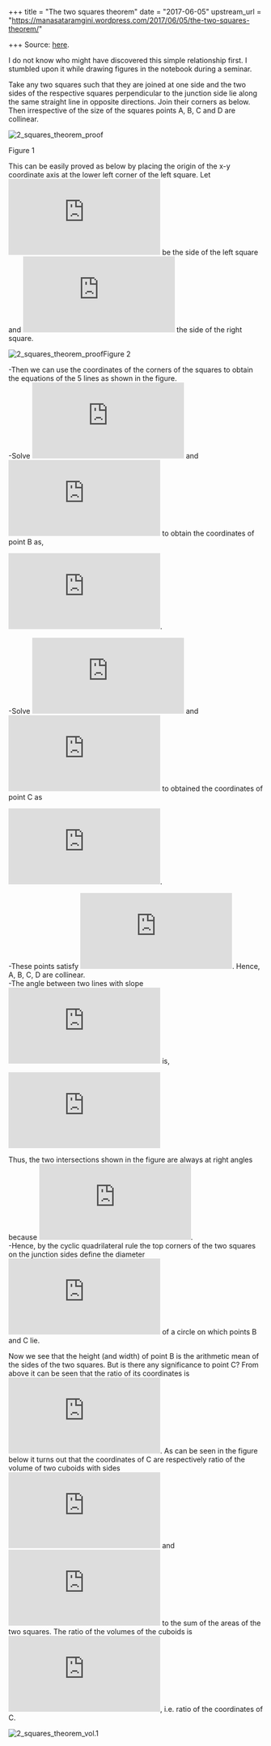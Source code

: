 +++
title = "The two squares theorem"
date = "2017-06-05"
upstream_url = "https://manasataramgini.wordpress.com/2017/06/05/the-two-squares-theorem/"

+++
Source: [here](https://manasataramgini.wordpress.com/2017/06/05/the-two-squares-theorem/).

I do not know who might have discovered this simple relationship first. I stumbled upon it while drawing figures in the notebook during a seminar.

Take any two squares such that they are joined at one side and the two sides of the respective squares perpendicular to the junction side lie along the same straight line in opposite directions. Join their corners as below. Then irrespective of the size of the squares points A, B, C and D are collinear.

![2_squares_theorem_proof](https://manasataramgini.files.wordpress.com/2017/06/2_squares_theorem_proof.jpg?w=640)

Figure 1

This can be easily proved as below by placing the origin of the x-y coordinate axis at the lower left corner of the left square. Let
![a](https://s0.wp.com/latex.php?latex=a&bg=ffffff&fg=333333&s=0&c=20201002)
be the side of the left square and
![b](https://s0.wp.com/latex.php?latex=b&bg=ffffff&fg=333333&s=0&c=20201002)
the side of the right square.

![2_squares_theorem_proof](https://manasataramgini.files.wordpress.com/2017/06/2_squares_theorem_proof.png?w=640)Figure 2

-Then we can use the coordinates of the corners of the squares to obtain the equations of the 5 lines as shown in the figure.  
-Solve
![y=x](https://s0.wp.com/latex.php?latex=y%3Dx&bg=ffffff&fg=333333&s=0&c=20201002)
and
![y=-x+a+b](https://s0.wp.com/latex.php?latex=y%3D-x%2Ba%2Bb&bg=ffffff&fg=333333&s=0&c=20201002)
to obtain the coordinates of point B as,

![\\left(\\dfrac{a+b}{2},\\dfrac{a+b}{2}\\right)](https://s0.wp.com/latex.php?latex=%5Cleft%28%5Cdfrac%7Ba%2Bb%7D%7B2%7D%2C%5Cdfrac%7Ba%2Bb%7D%7B2%7D%5Cright%29&bg=ffffff&fg=333333&s=0&c=20201002).

-Solve
![y=\\frac{b}{a}x](https://s0.wp.com/latex.php?latex=y%3D%5Cfrac%7Bb%7D%7Ba%7Dx&bg=ffffff&fg=333333&s=0&c=20201002)
and
![y=-\\frac{a}{b}x+\\frac{a^2}{b}+a](https://s0.wp.com/latex.php?latex=y%3D-%5Cfrac%7Ba%7D%7Bb%7Dx%2B%5Cfrac%7Ba%5E2%7D%7Bb%7D%2Ba&bg=ffffff&fg=333333&s=0&c=20201002)
to obtained the coordinates of point C as

![\\left(\\dfrac{a^2(a+b)}{a^2+b^2},\\dfrac{ab(a+b)}{a^2+b^2}\\right)](https://s0.wp.com/latex.php?latex=%5Cleft%28%5Cdfrac%7Ba%5E2%28a%2Bb%29%7D%7Ba%5E2%2Bb%5E2%7D%2C%5Cdfrac%7Bab%28a%2Bb%29%7D%7Ba%5E2%2Bb%5E2%7D%5Cright%29&bg=ffffff&fg=333333&s=0&c=20201002).

-These points satisfy
![y=\\frac{b-a}{a+b}x+a](https://s0.wp.com/latex.php?latex=y%3D%5Cfrac%7Bb-a%7D%7Ba%2Bb%7Dx%2Ba&bg=ffffff&fg=333333&s=0&c=20201002).
Hence, A, B, C, D are collinear.  
-The angle between two lines with slope ![m_1, m_2](https://s0.wp.com/latex.php?latex=m_1%2C+m_2&bg=ffffff&fg=333333&s=0&c=20201002) is,

![\\theta= \\arctan\\left(\\dfrac{m_1-m_2}{1+m_1m_2}\\right)](https://s0.wp.com/latex.php?latex=%5Ctheta%3D+%5Carctan%5Cleft%28%5Cdfrac%7Bm_1-m_2%7D%7B1%2Bm_1m_2%7D%5Cright%29&bg=ffffff&fg=333333&s=0&c=20201002)

Thus, the two intersections shown in the figure are always at right angles because
![\\frac{\\pi}{2}=\\arctan(\\infty)](https://s0.wp.com/latex.php?latex=%5Cfrac%7B%5Cpi%7D%7B2%7D%3D%5Carctan%28%5Cinfty%29&bg=ffffff&fg=333333&s=0&c=20201002).  
-Hence, by the cyclic quadrilateral rule the top corners of the two squares on the junction sides define the diameter
![d=a-b](https://s0.wp.com/latex.php?latex=d%3Da-b&bg=ffffff&fg=333333&s=0&c=20201002)
of a circle on which points B and C lie.

Now we see that the height (and width) of point B is the arithmetic mean of the sides of the two squares. But is there any significance to point C? From above it can be seen that the ratio of its coordinates is
![\\frac{a}{b}](https://s0.wp.com/latex.php?latex=%5Cfrac%7Ba%7D%7Bb%7D&bg=ffffff&fg=333333&s=0&c=20201002).
As can be seen in the figure below it turns out that the coordinates of C are respectively ratio of the volume of two cuboids with sides
![(a,b,a+b)](https://s0.wp.com/latex.php?latex=%28a%2Cb%2Ca%2Bb%29&bg=ffffff&fg=333333&s=0&c=20201002)
and
![(a,a,a+b)](https://s0.wp.com/latex.php?latex=%28a%2Ca%2Ca%2Bb%29&bg=ffffff&fg=333333&s=0&c=20201002)
to the sum of the areas of the two squares. The ratio of the volumes of the cuboids is
![\\frac{a}{b}](https://s0.wp.com/latex.php?latex=%5Cfrac%7Ba%7D%7Bb%7D&bg=ffffff&fg=333333&s=0&c=20201002),
i.e. ratio of the coordinates of C.

![2_squares_theorem_vol.1](https://manasataramgini.files.wordpress.com/2017/06/2_squares_theorem_vol-1.jpg?w=640)
